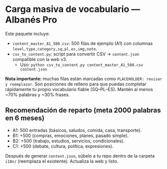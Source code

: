 # Carga masiva de vocabulario — Albanés Pro

Este paquete incluye:
- `content_master_A1_500.csv`: 500 filas de ejemplo (A1) con columnas `level,type,category,sq,pl,es,img,note`.
- `csv_to_content.py`: script para convertir CSV → `content.json` compatible con la web v3.
  - Uso: `python csv_to_content.py content_master_A1_500.csv content.json`

**Nota importante:** muchas filas están marcadas como `PLACEHOLDER: revisar y reemplazar`. Son posiciones de relleno para que puedas completar rápidamente tu propio vocabulario fiable (SQ–PL–ES). Mantén al menos ~70% palabras y ~30% frases.

## Recomendación de reparto (meta 2000 palabras en 6 meses)
- A1: 500 entradas (básicos, saludos, comida, casa, transporte).
- B1: +500 (compras, emociones, planes, pasado simple).
- B2: +500 (trabajo, estudios, servicios, condicionales).
- C1: +500 (debate, cultura, política, expresiones).

Después de generar `content.json`, súbelo a tu repo dentro de la carpeta `i18n/` (reemplaza el existente). Actualiza la web y listo.
